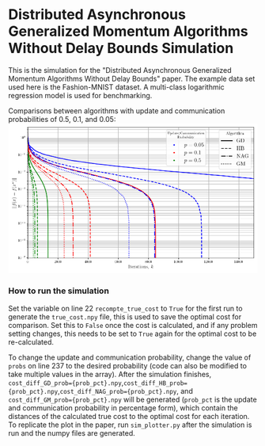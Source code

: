 Distributed Asynchronous Generalized Momentum Algorithms Without Delay Bounds Simulation 
============

This is the simulation for the "Distributed Asynchronous Generalized Momentum Algorithms Without Delay Bounds" paper. The example data set used here is the Fashion-MNIST dataset. A multi-class logarithmic regression model is used for benchmarking.

Comparisons between algorithms with update and communication probabilities of 0.5, 0.1, and 0.05:
![Description](Alg_comparison.png)

### How to run the simulation 
Set the variable on line 22 `recompte_true_cost` to `True` for the first run to generate the `true_cost.npy` file, this is used to save the optimal cost for comparison. Set this to `False` once the cost is calculated, and if any problem setting changes, this needs to be set to `True` again for the optimal cost to be re-calculated.

To change the update and communication probability, change the value of `probs` on line 237 to the desired probability (code can also be modified to take multiple values in the array). After the simulation finishes, `cost_diff_GD_prob={prob_pct}.npy`,`cost_diff_HB_prob={prob_pct}.npy`,`cost_diff_NAG_prob={prob_pct}.npy`, and `cost_diff_GM_prob={prob_pct}.npy` will be generated (`prob_pct` is the  update and communication probability in percentage form), which contain the distances of the calculated true cost to the optimal cost for each iteration. To replicate the plot in the paper, run `sim_plotter.py` after the simulation is run and the numpy files are generated. 


